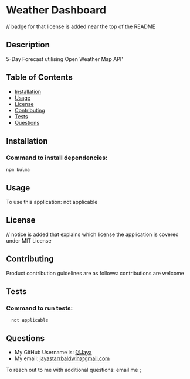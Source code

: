 
  # Weather Dashboard

// badge for that license is added near the top of the README

  ## Description
  5-Day Forecast utilising Open Weather Map API'

  ## Table of Contents
  - [Installation](#installation)
  - [Usage](#usage)
  - [License](#license)
  - [Contributing](#contributing)
  - [Tests](#tests)
  - [Questions](#questions)

  ## Installation
  ### Command to install dependencies:
  ```
  npm bulma
  ```
  
  ## Usage
  To use this application:
  not applicable


  ## License
//   notice is added that explains which license the application is covered under
  MIT License


  ## Contributing
  Product contribution guidelines are as follows:
  contributions are welcome


  ## Tests
  ### Command to run tests:
  ```
    not applicable
  ```

  ## Questions
  - My GitHub Username is: [@Jaya](https://github.com/Jaya)
  - My email: jayastarrbaldwin@gmail.com

  To reach out to me with additional questions: email me ;
